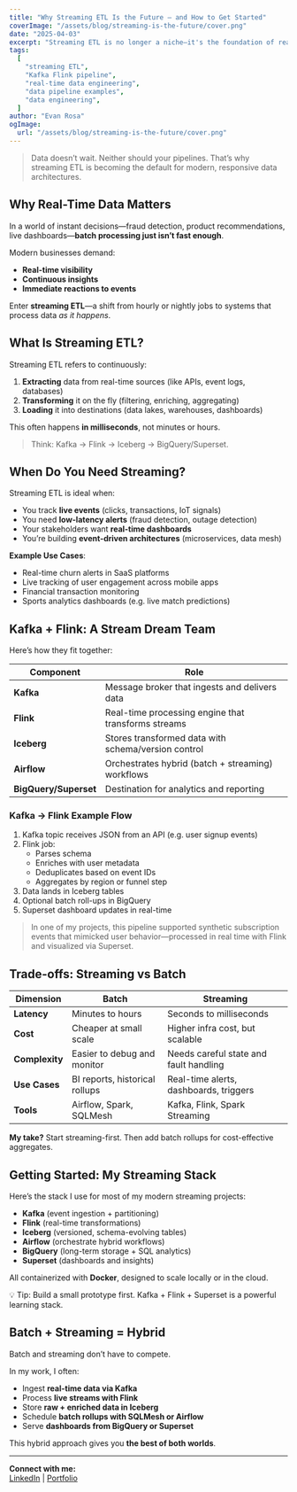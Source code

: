 ```yaml
---
title: "Why Streaming ETL Is the Future — and How to Get Started"
coverImage: "/assets/blog/streaming-is-the-future/cover.png"
date: "2025-04-03"
excerpt: "Streaming ETL is no longer a niche—it's the foundation of real-time, event-driven systems. In this post, I break down when to use streaming pipelines, how Kafka and Flink fit together, and walk through a real-world example."
tags:
  [
    "streaming ETL",
    "Kafka Flink pipeline",
    "real-time data engineering",
    "data pipeline examples",
    "data engineering",
  ]
author: "Evan Rosa"
ogImage:
  url: "/assets/blog/streaming-is-the-future/cover.png"
---
```


> Data doesn’t wait. Neither should your pipelines. That’s why streaming ETL is becoming the default for modern, responsive data architectures.

## Why Real-Time Data Matters

In a world of instant decisions—fraud detection, product recommendations, live dashboards—**batch processing just isn’t fast enough**.

Modern businesses demand:

- **Real-time visibility**
- **Continuous insights**
- **Immediate reactions to events**

Enter **streaming ETL**—a shift from hourly or nightly jobs to systems that process data _as it happens_.

## What Is Streaming ETL?

Streaming ETL refers to continuously:

1. **Extracting** data from real-time sources (like APIs, event logs, databases)
2. **Transforming** it on the fly (filtering, enriching, aggregating)
3. **Loading** it into destinations (data lakes, warehouses, dashboards)

This often happens **in milliseconds**, not minutes or hours.

> Think: Kafka → Flink → Iceberg → BigQuery/Superset.

## When Do You Need Streaming?

Streaming ETL is ideal when:

- You track **live events** (clicks, transactions, IoT signals)
- You need **low-latency alerts** (fraud detection, outage detection)
- Your stakeholders want **real-time dashboards**
- You’re building **event-driven architectures** (microservices, data mesh)

**Example Use Cases**:

- Real-time churn alerts in SaaS platforms
- Live tracking of user engagement across mobile apps
- Financial transaction monitoring
- Sports analytics dashboards (e.g. live match predictions)

## Kafka + Flink: A Stream Dream Team

Here’s how they fit together:

| Component             | Role                                                |
| --------------------- | --------------------------------------------------- |
| **Kafka**             | Message broker that ingests and delivers data       |
| **Flink**             | Real-time processing engine that transforms streams |
| **Iceberg**           | Stores transformed data with schema/version control |
| **Airflow**           | Orchestrates hybrid (batch + streaming) workflows   |
| **BigQuery/Superset** | Destination for analytics and reporting             |

### Kafka → Flink Example Flow

1. Kafka topic receives JSON from an API (e.g. user signup events)
2. Flink job:
   - Parses schema
   - Enriches with user metadata
   - Deduplicates based on event IDs
   - Aggregates by region or funnel step
3. Data lands in Iceberg tables
4. Optional batch roll-ups in BigQuery
5. Superset dashboard updates in real-time

> In one of my projects, this pipeline supported synthetic subscription events that mimicked user behavior—processed in real time with Flink and visualized via Superset.

## Trade-offs: Streaming vs Batch

| Dimension      | Batch                          | Streaming                              |
| -------------- | ------------------------------ | -------------------------------------- |
| **Latency**    | Minutes to hours               | Seconds to milliseconds                |
| **Cost**       | Cheaper at small scale         | Higher infra cost, but scalable        |
| **Complexity** | Easier to debug and monitor    | Needs careful state and fault handling |
| **Use Cases**  | BI reports, historical rollups | Real-time alerts, dashboards, triggers |
| **Tools**      | Airflow, Spark, SQLMesh        | Kafka, Flink, Spark Streaming          |

**My take?** Start streaming-first. Then add batch rollups for cost-effective aggregates.

## Getting Started: My Streaming Stack

Here’s the stack I use for most of my modern streaming projects:

- **Kafka** (event ingestion + partitioning)
- **Flink** (real-time transformations)
- **Iceberg** (versioned, schema-evolving tables)
- **Airflow** (orchestrate hybrid workflows)
- **BigQuery** (long-term storage + SQL analytics)
- **Superset** (dashboards and insights)

All containerized with **Docker**, designed to scale locally or in the cloud.

💡 Tip: Build a small prototype first. Kafka + Flink + Superset is a powerful learning stack.

## Batch + Streaming = Hybrid

Batch and streaming don’t have to compete.

In my work, I often:

- Ingest **real-time data via Kafka**
- Process **live streams with Flink**
- Store **raw + enriched data in Iceberg**
- Schedule **batch rollups with SQLMesh or Airflow**
- Serve **dashboards from BigQuery or Superset**

This hybrid approach gives you **the best of both worlds**.

---

**Connect with me:**  
[LinkedIn](https://www.linkedin.com/in/evan-rosa/) | [Portfolio](https://www.evro.dev/)
